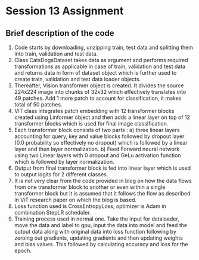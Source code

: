 # Session 13 Assignment

Brief description of the code
------------------------------
1) Code starts by downloading, unzipping train, test data and splitting them into train, validation and test data.
3) Class CatsDogsDataset takes data as argument and performs required transformations as applicable in case of train, validation and test data and returns data in form of dataset object which is further used to create train, validation and test data loader objects.
4) Thereafter, Vision transformer object is created. It divides the source 224x224 image into chunks of 32x32 which effectively translates into 49 patches. Add 1 more patch to account for classification, it makes total of 50 patches. 
5) VIT class integrates patch embedding with 12 transformer blocks created using Linformer object and then adds a linear layer on top of 12 transformer blocks which is used for final image classification.
6) Each transformer block consists of two parts : a) three linear layers accounting for query, key and value blocks followed by dropout layer (0.0 probability so effectively no dropout) which is followed by a linear layer and then layer normalization. b) Feed Forward neural network using two Linear layers with 0 dropout and GeLu activation function which is followed by layer normalization.
7) Output from final transformer block is fed into linear layer which is used to output logits for  2 different classes. 
8) It is not very clear from the code provided in blog on how the data flows from one transformer block to another or even within a single transformer block but it is assumed that it follows the flow as described in ViT research paper on which the blog is based.
9) Loss function used is CrossEntropyLoss, optimizer is Adam in combination StepLR scheduler.
10) Training process used in normal one. Take the input for dataloader, move the data and label to gpu, input the data into model and feed the output data along with original data into loss function following by zeroing out gradients, updating gradients and then updating weights and bias values. This followed by  calculating accuracy and loss for the epoch.


